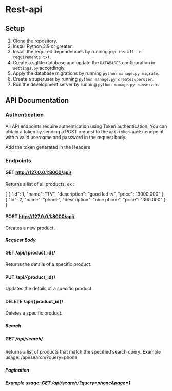# Rest-api

## Setup

1. Clone the repository.
2. Install Python 3.9 or greater.
3. Install the required dependencies by running `pip install -r requirements.txt`.
4. Create a sqllite database and update the `DATABASES` configuration in `settings.py` accordingly.
5. Apply the database migrations by running `python manage.py migrate`.
6. Create a superuser by running `python manage.py createsuperuser`.
7. Run the development server by running `python manage.py runserver`.

## API Documentation

### Authentication

All API endpoints require authentication using Token authentication. You can obtain a token by sending a POST request to the `api-token-auth/` endpoint with a valid username and password in the request body.

Add the token generated in the Headers

### Endpoints

#### GET http://127.0.0.1:8000/api/

Returns a list of all products. ex :

[
    {
        "id": 1,
        "name": "TV",
        "description": "good lcd tv",
        "price": "3000.000"
    },
    {
        "id": 2,
        "name": "phone",
        "description": "nice phone",
        "price": "300.000"
    }
]


#### POST  http://127.0.0.1:8000/api/

Creates a new product.

##### Request Body


#### GET /api/{product_id}/

Returns the details of a specific product.

##### 



#### PUT /api/{product_id}/

Updates the details of a specific product.

##### 


#### DELETE /api/{product_id}/

Deletes a specific product.

#####

##### Search
##### GET /api/search/
Returns a list of products that match the specified search query.
Example usage:
    /api/search/?query=phone
#####

##### Pagination
##### Example usage: GET /api/search/?query=phone&page=1

